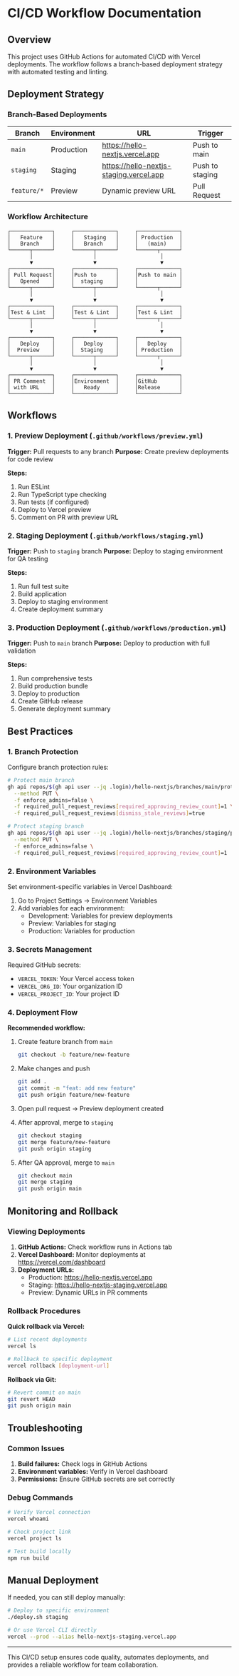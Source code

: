 # CI/CD Workflow Documentation

## Overview

This project uses GitHub Actions for automated CI/CD with Vercel deployments. The workflow follows a branch-based deployment strategy with automated testing and linting.

## Deployment Strategy

### Branch-Based Deployments

| Branch | Environment | URL | Trigger |
|--------|-------------|-----|---------|
| `main` | Production | https://hello-nextjs.vercel.app | Push to main |
| `staging` | Staging | https://hello-nextjs-staging.vercel.app | Push to staging |
| `feature/*` | Preview | Dynamic preview URL | Pull Request |

### Workflow Architecture

```
┌─────────────┐     ┌─────────────┐     ┌─────────────┐
│   Feature   │     │   Staging   │     │ Production  │
│   Branch    │     │   Branch    │     │   (main)    │
└──────┬──────┘     └──────┬──────┘     └──────┬──────┘
       │                   │                    │
       ▼                   ▼                    ▼
┌─────────────┐     ┌─────────────┐     ┌─────────────┐
│ Pull Request│     │Push to      │     │Push to main │
│   Opened    │     │  staging    │     │             │
└──────┬──────┘     └──────┬──────┘     └──────┬──────┘
       │                   │                    │
       ▼                   ▼                    ▼
┌─────────────┐     ┌─────────────┐     ┌─────────────┐
│Test & Lint  │     │Test & Lint  │     │Test & Lint  │
└──────┬──────┘     └──────┬──────┘     └──────┬──────┘
       │                   │                    │
       ▼                   ▼                    ▼
┌─────────────┐     ┌─────────────┐     ┌─────────────┐
│   Deploy    │     │   Deploy    │     │   Deploy    │
│  Preview    │     │  Staging    │     │ Production  │
└──────┬──────┘     └──────┬──────┘     └──────┬──────┘
       │                   │                    │
       ▼                   ▼                    ▼
┌─────────────┐     ┌─────────────┐     ┌─────────────┐
│ PR Comment  │     │Environment  │     │GitHub       │
│ with URL    │     │   Ready     │     │Release      │
└─────────────┘     └─────────────┘     └─────────────┘
```

## Workflows

### 1. Preview Deployment (`.github/workflows/preview.yml`)

**Trigger:** Pull requests to any branch
**Purpose:** Create preview deployments for code review

**Steps:**
1. Run ESLint
2. Run TypeScript type checking
3. Run tests (if configured)
4. Deploy to Vercel preview
5. Comment on PR with preview URL

### 2. Staging Deployment (`.github/workflows/staging.yml`)

**Trigger:** Push to `staging` branch
**Purpose:** Deploy to staging environment for QA testing

**Steps:**
1. Run full test suite
2. Build application
3. Deploy to staging environment
4. Create deployment summary

### 3. Production Deployment (`.github/workflows/production.yml`)

**Trigger:** Push to `main` branch
**Purpose:** Deploy to production with full validation

**Steps:**
1. Run comprehensive tests
2. Build production bundle
3. Deploy to production
4. Create GitHub release
5. Generate deployment summary

## Best Practices

### 1. Branch Protection

Configure branch protection rules:

```bash
# Protect main branch
gh api repos/$(gh api user --jq .login)/hello-nextjs/branches/main/protection \
  --method PUT \
  -f enforce_admins=false \
  -f required_pull_request_reviews[required_approving_review_count]=1 \
  -f required_pull_request_reviews[dismiss_stale_reviews]=true

# Protect staging branch
gh api repos/$(gh api user --jq .login)/hello-nextjs/branches/staging/protection \
  --method PUT \
  -f enforce_admins=false \
  -f required_pull_request_reviews[required_approving_review_count]=1
```

### 2. Environment Variables

Set environment-specific variables in Vercel Dashboard:

1. Go to Project Settings → Environment Variables
2. Add variables for each environment:
   - Development: Variables for preview deployments
   - Preview: Variables for staging
   - Production: Variables for production

### 3. Secrets Management

Required GitHub secrets:
- `VERCEL_TOKEN`: Your Vercel access token
- `VERCEL_ORG_ID`: Your organization ID
- `VERCEL_PROJECT_ID`: Your project ID

### 4. Deployment Flow

**Recommended workflow:**

1. Create feature branch from `main`
   ```bash
   git checkout -b feature/new-feature
   ```

2. Make changes and push
   ```bash
   git add .
   git commit -m "feat: add new feature"
   git push origin feature/new-feature
   ```

3. Open pull request → Preview deployment created

4. After approval, merge to `staging`
   ```bash
   git checkout staging
   git merge feature/new-feature
   git push origin staging
   ```

5. After QA approval, merge to `main`
   ```bash
   git checkout main
   git merge staging
   git push origin main
   ```

## Monitoring and Rollback

### Viewing Deployments

1. **GitHub Actions:** Check workflow runs in Actions tab
2. **Vercel Dashboard:** Monitor deployments at https://vercel.com/dashboard
3. **Deployment URLs:**
   - Production: https://hello-nextjs.vercel.app
   - Staging: https://hello-nextjs-staging.vercel.app
   - Preview: Dynamic URLs in PR comments

### Rollback Procedures

**Quick rollback via Vercel:**
```bash
# List recent deployments
vercel ls

# Rollback to specific deployment
vercel rollback [deployment-url]
```

**Rollback via Git:**
```bash
# Revert commit on main
git revert HEAD
git push origin main
```

## Troubleshooting

### Common Issues

1. **Build failures:** Check logs in GitHub Actions
2. **Environment variables:** Verify in Vercel dashboard
3. **Permissions:** Ensure GitHub secrets are set correctly

### Debug Commands

```bash
# Verify Vercel connection
vercel whoami

# Check project link
vercel project ls

# Test build locally
npm run build
```

## Manual Deployment

If needed, you can still deploy manually:

```bash
# Deploy to specific environment
./deploy.sh staging

# Or use Vercel CLI directly
vercel --prod --alias hello-nextjs-staging.vercel.app
```

---

This CI/CD setup ensures code quality, automates deployments, and provides a reliable workflow for team collaboration.